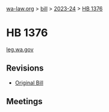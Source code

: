 [wa-law.org](/) > [bill](/bill/) > [2023-24](/bill/2023-24/) > [HB 1376](/bill/2023-24/hb/1376/)

# HB 1376
[leg.wa.gov](https://app.leg.wa.gov/billsummary?BillNumber=1376&Year=2023&Initiative=false)

## Revisions
* [Original Bill](1/)

## Meetings